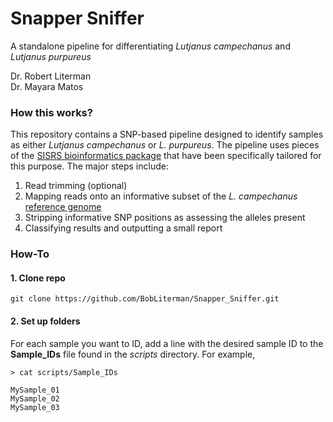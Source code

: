 # Snapper Sniffer
A standalone pipeline for differentiating *Lutjanus campechanus* and *Lutjanus purpureus*

Dr. Robert Literman  
Dr. Mayara Matos  

### How this works?  
This repository contains a SNP-based pipeline designed to identify samples as either *Lutjanus campechanus*  or *L. purpureus*. The pipeline uses pieces of the [SISRS bioinformatics package](https://github.com/BobLiterman/SISRS_Walkthrough) that have been specifically tailored for this purpose. The major steps include:  

1. Read trimming (optional)  
2. Mapping reads onto an informative subset of the *L. campechanus* [reference genome](https://pubmed.ncbi.nlm.nih.gov/32348345/)  
3. Stripping informative SNP positions as assessing the alleles present  
4. Classifying results and outputting a small report  

### How-To  

#### 1. Clone repo  

```
git clone https://github.com/BobLiterman/Snapper_Sniffer.git
```

#### 2. Set up folders  
For each sample you want to ID, add a line with the desired sample ID to the **Sample_IDs** file found in the *scripts* directory. For example,  
```
> cat scripts/Sample_IDs

MySample_01
MySample_02
MySample_03
```

